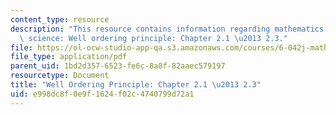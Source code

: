 ```yaml
---
content_type: resource
description: "This resource contains information regarding mathematics for computer\
  \ science: Well ordering principle: Chapter 2.1 \u2013 2.3."
file: https://ol-ocw-studio-app-qa.s3.amazonaws.com/courses/6-042j-mathematics-for-computer-science-spring-2015/e998dc8f0e9f1624f02c4740799d72a1_MIT6_042JS15_Session3.pdf
file_type: application/pdf
parent_uid: 1bd2d357-6523-fe6c-8a8f-82aaec579197
resourcetype: Document
title: "Well Ordering Principle: Chapter 2.1 \u2013 2.3"
uid: e998dc8f-0e9f-1624-f02c-4740799d72a1
---
```

